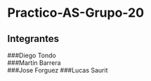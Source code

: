 # Practico-AS-Grupo-20

## Integrantes
###Diego Tondo	
###Martin Barrera	
###Jose Forguez	
###Lucas Saurit	
